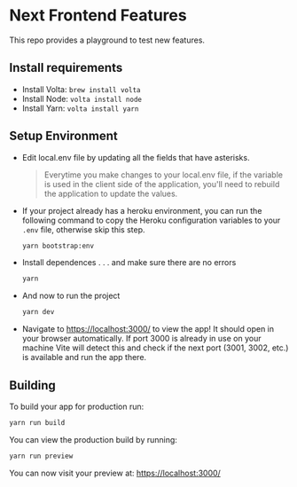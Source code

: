 # Next Frontend Features

This repo provides a playground to test new features.

## Install requirements

- Install Volta: `brew install volta`
- Install Node: `volta install node`
- Install Yarn: `volta install yarn`

## Setup Environment

- Edit local.env file by updating all the fields that have asterisks.

  > Everytime you make changes to your local.env file, if the variable is used in the client side of the application, you'll need to rebuild the application to update the values.

- If your project already has a heroku environment, you can run the following command to copy the Heroku configuration variables to your `.env` file, otherwise skip this step.

  ```bash
  yarn bootstrap:env
  ```

- Install dependences . . . and make sure there are no errors

  ```bash
  yarn
  ```

- And now to run the project

  ```bash
  yarn dev
  ```

- Navigate to [https://localhost:3000/](https://localhost:3000/) to view the app! It should open in your browser automatically. If port 3000 is already in use on your machine Vite will detect this and check if the next port (3001, 3002, etc.) is available and run the app there.

## Building

To build your app for production run:

```bash
yarn run build
```

You can view the production build by running:

```bash
yarn run preview
```

You can now visit your preview at: [https://localhost:3000/](https://localhost:3000/)
